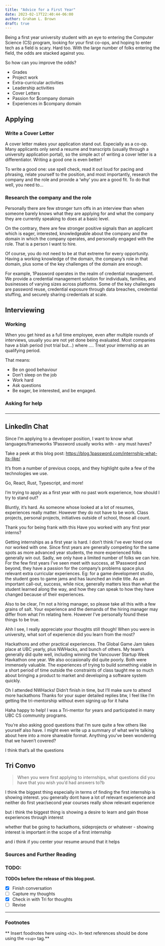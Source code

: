 ```yaml
---
title: "Advice for a First Year"
date: 2023-02-17T22:40:44-06:00
author: Graham L. Brown
draft: true
---
```




Being a first year university student with an eye to entering the Computer Science (CS) program, looking for your first co-ops, and hoping to enter tech as a field is scary. Hard too. With the large number of folks entering the field, the odds are stacked against you.

So how can you improve the odds?

 - Grades
 - Project work
 - Extra-curricular activities
 - Leadership activities
 - Cover Letters
 - Passion for $company domain
 - Experiences in $company domain

## Applying

### Write a Cover Letter

A cover letter makes your application stand out. Especially as a co-op. Many applicants only send a resume and transcripts (usually through a university application portal), so the simple act of writing a cover letter is a differentiator. Writing a good one is even better!

To write a good one: use spell check, read it out loud for pacing and phrasing, relate yourself to the position, and most importantly, research the company and the role and provide a ‘why’ you are a good fit. To do that well, you need to…

### Research the company and the role

Personally there are few stronger turn offs in an interview than when someone barely knows what they are applying for and what the company they are currently speaking to does at a basic level. 

On the contrary, there are few stronger positive signals than an applicant which is eager, interested, knowledgeable about the company and the domain in which the company operates, and personally engaged with the role. That is a person I want to hire.

Of course, you do not need to be at that extreme for every opportunity. Having a working knowledge of the domain, the company’s role in that domain, plus some of the key challenges of the domain are enough. 

For example, 1Password operates in the realm of credential management. We provide a credential management solution for individuals, families, and businesses of varying sizes across platforms. Some of the key challenges are password reuse, credential exposure through data breaches, credential stuffing, and securely sharing credentials at scale.  

## Interviewing

### Working

When you get hired as a full time employee, even after multiple rounds of interviews, usually you are not yet done being evaluated. Most companies have a blah period (not trial but…) where  …. Treat your internship as an qualifying period. 

That means:
 - Be on good behaviour
 - Don’t sleep on the job
 - Work hard
 - Ask questions
 - Be eager, be interested, and be engaged.

### Asking for help

###

---

## LinkedIn Chat

Since I’m applying to a developer position, I want to know what languages/frameworks 1Password usually works with - any must haves?

Take a peek at this blog post: https://blog.1password.com/internship-what-its-like/

It’s from a number of previous coops, and they highlight quite a few of the technologies we use. 

Go, React, Rust, Typescript, and more! 

I’m trying to apply as a first year with no past work experience, how should I try to stand out?

Bluntly, it’s hard. As someone whose looked at a lot of resumes, experiences really matter. However they do not have to be work. Class projects, personal projects, initiatives outside of school, those all count.

Thank you for being frank with this
Have you worked with any first year interns?

Getting internships as a first year is hard. I don’t think I’ve ever hired one nor worked with one. Since first years are generally competing for the same spots as more advanced year students, the more experienced folks generally win out. Sadly, we only have a limited number of folks we can hire.
For the few first years I’ve seen meet with success, at 1Password and beyond, they have a passion for the company’s problems space plus relevant extra curricular experiences. Eg: for a game development studio, the student goes to game jams and has launched an indie title.
As an important call-out, success, while nice, generally matters less than what the student learned along the way, and how they can speak to how they have changed because of their experiences.

Also to be clear, I’m not a hiring manager, so please take all this with a few grains of salt. Your experience and the demands of the hiring manager may differ from what I’m relating here.
However I’ve personally found these things to be true.

Ahh I see, I really appreciate your thoughts still though!
When you were in university, what sort of experience did you learn from the most?

Hackathons and other practical experiences. The Global Game Jam takes place at UBC yearly, plus NWHacks, and bunch of others. My team’s generally did quite well, including winning the Vancouver Startup Week Havkathon one year. We also occasionally did quite poorly. Both were immensely valuable.   The experiences of trying to build something viable in a short period of time outside the constraints of class taught me so much about bringing a product to market and developing a software system quickly.


Oh I attended NWHacks!
Didn’t finish in time, but I’ll make sure to attend more hackathons
Thanks for your super detailed replies btw,
I feel like I’m getting the tri-mentorship without even signing up for it haha

Haha happy to help! I was a Tri-mentor for years and participated in many UBC CS community programs.

You’re also asking good questions that I’m sure quite a few others like yourself also have.   I might even write up a summary of what we’re talking about here into a more shareable format. Anything you’ve been wondering that we haven’t covered? 

I think that’s all the questions

## Tri Convo

> When you were first applying to internships, what questions did you have that you wish you’d had answers to?b

I think the biggest thing especially in terms of finding the first internship is showing interest. you generally dont have a lot of relevant experience and neither do first year/second year courses really show relevant experience

but i think the biggest thing is showing a desire to learn and gain those experiences through interest

whether that be going to hackathons, sideprojects or whatever - showing interest is important in the scope of a first internship

and i think if you center your resume around that it helps

### Sources and Further Reading

### TODO: 

**TODOs before the release of this blog post.**
 - [x] Finish conversation
 - [ ] Capture my thoughts
 - [x] Check in with Tri for thoughts
 - [ ] Revise

---

### Footnotes

** Insert foodnotes here using `<h2>`. In-text references should be done using the `<sup>` tag.**
